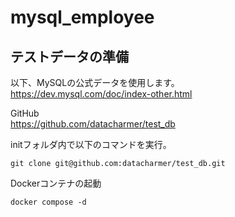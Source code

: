 # mysql_employee

## テストデータの準備
以下、MySQLの公式データを使用します。   
https://dev.mysql.com/doc/index-other.html

GitHub   
https://github.com/datacharmer/test_db

initフォルダ内で以下のコマンドを実行。

```
git clone git@github.com:datacharmer/test_db.git
```

Dockerコンテナの起動
```
docker compose -d
```

